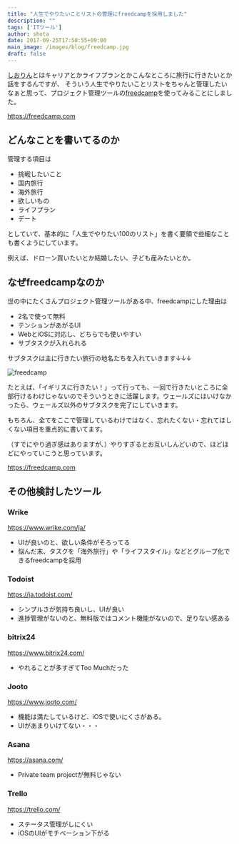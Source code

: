```yaml
---
title: "人生でやりたいことリストの管理にfreedcampを採用しました"
description: ""
tags: ['ITツール']
author: shota
date: 2017-09-25T17:50:55+09:00
main_image: /images/blog/freedcamp.jpg
draft: false
---
```


[しおりん](https://www.facebook.com/shiori.sato.3762)とはキャリアとかライフプランとかこんなところに旅行に行きたいとか話をするんですが、
そういう人生でやりたいことリストをちゃんと管理したいなぁと思って、プロジェクト管理ツールの[freedcamp](https://freedcamp.com)を使ってみることにしました。

https://freedcamp.com


## どんなことを書いてるのか
管理する項目は

- 挑戦したいこと
- 国内旅行
- 海外旅行
- 欲しいもの
- ライフプラン
- デート

としていて、基本的に「人生でやりたい100のリスト」を書く要領で些細なことも書くようにしています。

例えば、ドローン買いたいとか結婚したい、子ども産みたいとか。

## なぜfreedcampなのか
世の中にたくさんプロジェクト管理ツールがある中、freedcampにした理由は

- 2名で使って無料
- テンションがあがるUI
- WebとiOSに対応し、どちらでも使いやすい
- サブタスクが入れられる

サブタスクは主に行きたい旅行の地名たちを入れていきます↓↓↓

![freedcamp](/images/blog/freedcamp.jpg)

たとえば、「イギリスに行きたい！」って行っても、一回で行きたいところに全部行けるわけじゃないのでそういうときに活躍します。ウェールズにはいけなかったら、ウェールズ以外のサブタスクを完了にしていきます。

<script data-ad-client="ca-pub-9971307452839678" async src="https://pagead2.googlesyndication.com/pagead/js/adsbygoogle.js"></script>

もちろん、全てをここで管理しているわけではなく、忘れたくない・忘れてほしくない項目を重点的に書いてます。

（すでにやり過ぎ感はありますが、）やりすぎるとお互いしんどいので、ほどほどにやっていこうと思っています。

https://freedcamp.com


## その他検討したツール
### Wrike

https://www.wrike.com/ja/

- UIが良いのと、欲しい条件がそろってる
- 悩んだ末、タスクを「海外旅行」や「ライフスタイル」などとグループ化できるfreedcampを採用

### Todoist

https://ja.todoist.com/

- シンプルさが気持ち良いし、UIが良い
- 進捗管理がないのと、無料版ではコメント機能がないので、足りない感ある


### bitrix24

https://www.bitrix24.com/

- やれることが多すぎてToo Muchだった

### Jooto

https://www.jooto.com/

- 機能は満たしているけど、iOSで使いにくさがある。
- UIがあまりいけてない・・・

### Asana

https://asana.com/


- Private team projectが無料じゃない

### Trello

https://trello.com/

- ステータス管理がしにくい
- iOSのUIがモチベーション下がる

